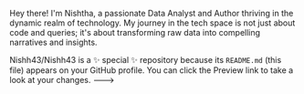 Hey there! I'm Nishtha, a passionate Data Analyst and Author thriving in the dynamic realm of technology. My journey in the tech space is not just about code and queries; it's about transforming raw data into compelling narratives and insights.


Nishh43/Nishh43 is a ✨ special ✨ repository because its `README.md` (this file) appears on your GitHub profile.
You can click the Preview link to take a look at your changes.
--->
